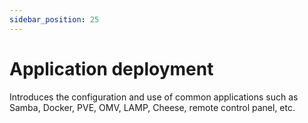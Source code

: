 ```yaml
---
sidebar_position: 25
---
```


# Application deployment

Introduces the configuration and use of common applications such as Samba, Docker, PVE, OMV, LAMP, Cheese, remote control panel, etc.

<!-- <DocCardList /> -->
